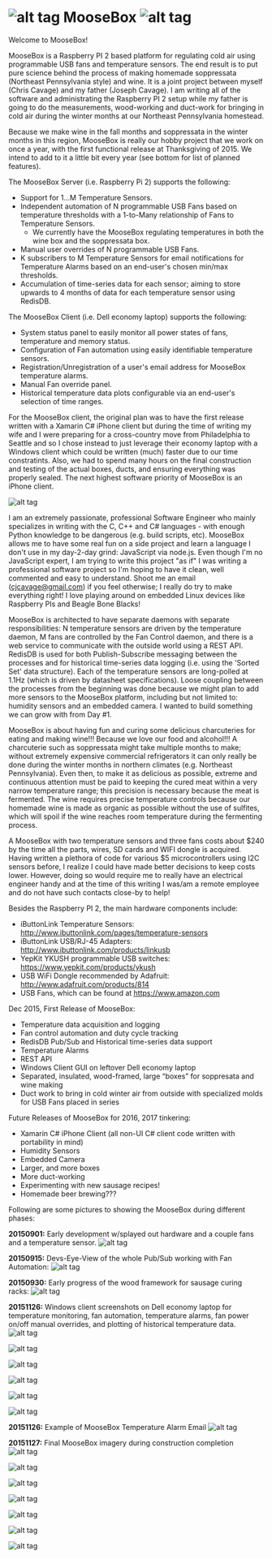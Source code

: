 # ![alt tag](https://github.com/ChristopherJCavage/MooseBox/blob/master/documentation/assets/moose_md.png) MooseBox ![alt tag](https://github.com/ChristopherJCavage/MooseBox/blob/master/documentation/assets/raspberry_pi2.png)

Welcome to MooseBox!

MooseBox is a Raspberry PI 2 based platform for regulating cold air using programmable USB fans and temperature sensors. The end result is to put pure science behind the process of making homemade soppressata (Northeast Pennsylvania style) and wine. It is a joint project between myself (Chris Cavage) and my father (Joseph Cavage). I am writing all of the software and administrating the Raspberry PI 2 setup while my father is going to do the measurements, wood-working and duct-work for bringing in cold air during the winter months at our Northeast Pennsylvania homestead.

Because we make wine in the fall months and soppressata in the winter months in this region, MooseBox is really our hobby project that we work on once a year, with the first functional release at Thanksgiving of 2015.  We intend to add to it a little bit every year (see bottom for list of planned features).

The MooseBox Server (i.e. Raspberry Pi 2) supports the following:
- Support for 1...M Temperature Sensors.
- Independent automation of N programmable USB Fans based on temperature thresholds with a 1-to-Many relationship of Fans to Temperature Sensors.
  - We currently have the MooseBox regulating temperatures in both the wine box and the soppressata box.
- Manual user overrides of N programmable USB Fans.
- K subscribers to M Temperature Sensors for email notifications for Temperature Alarms based on an end-user's chosen min/max thresholds.
- Accumulation of time-series data for each sensor; aiming to store upwards to 4 months of data for each temperature sensor using RedisDB.

The MooseBox Client (i.e. Dell economy laptop) supports the following:
- System status panel to easily monitor all power states of fans, temperature and memory status.
- Configuration of Fan automation using easily identifiable temperature sensors.
- Registration/Unregistration of a user's email address for MooseBox temperature alarms.
- Manual Fan override panel.
- Historical temperature data plots configurable via an end-user's selection of time ranges.

For the MooseBox client, the original plan was to have the first release written with a Xamarin C# iPhone client but during the time of writing my wife and I were preparing for a cross-country move from Philadelphia to Seattle and so I chose instead to just leverage their economy laptop with a Windows client which could be written (much) faster due to our time constratints.  Also, we had to spend many hours on the final construction and testing of the actual boxes, ducts, and ensuring everything was properly sealed.  The next highest software priority of MooseBox is an iPhone client.

![alt tag](https://github.com/ChristopherJCavage/MooseBox/blob/master/documentation/MooseBoxHighLevelArchitecture.png)

I am an extremely passionate, professional Software Engineer who mainly specializes in writing with the C, C++ and C# languages - with enough Python knowledge to be dangerous (e.g. build scripts, etc). MooseBox allows me to have some real fun on a side project and learn a language I don't use in my day-2-day grind: JavaScript via node.js. Even though I'm no JavaScript expert, I am trying to write this project "as if" I was writing a professional software project so I'm hoping to have it clean, well commented and easy to understand. Shoot me an email (cjcavage@gmail.com) if you feel otherwise; I really do try to make everything right!  I love playing around on embedded Linux devices like Raspberry PIs and Beagle Bone Blacks!

MooseBox is architected to have separate daemons with separate responsibilities: N temperature sensors are driven by the temperature daemon, M fans are controlled by the Fan Control daemon, and there is a web service to communicate with the outside world using a REST API. RedisDB is used for both Publish-Subscribe messaging between the processes and for historical time-series data logging (i.e. using the 'Sorted Set' data structure). Each of the temperature sensors are long-polled at 1.1Hz (which is driven by datasheet specifications). Loose coupling between the processes from the beginning was done because we might plan to add more sensors to the MooseBox platform, including but not limited to: humidity sensors and an embedded camera. I wanted to build something we can grow with from Day #1.

MooseBox is about having fun and curing some delicious charcuteries for eating and making wine!!! Because we love our food and alcohol!!! A charcuterie such as soppressata might take multiple months to make; without extremely expensive commercial refrigerators it can only really be done during the winter months in northern climates (e.g. Northeast Pennsylvania). Even then, to make it as delicious as possible, extreme and continuous attention must be paid to keeping the cured meat within a very narrow temperature range; this precision is necessary because the meat is fermented.  The wine requires precise temperature controls because our homemade wine is made as organic as possible without the use of sulfites, which will spoil if the wine reaches room temperature during the fermenting process.

A MooseBox with two temperature sensors and three fans costs about $240 by the time all the parts, wires, SD cards and WIFI dongle is acquired. Having written a plethora of code for various $5 microcontrollers using I2C sensors before, I realize I could have made better decisions to keep costs lower. However, doing so would require me to really have an electrical engineer handy and at the time of this writing I was/am a remote employee and do not have such contacts close-by to help!

Besides the Raspberry PI 2, the main hardware components include:
- iButtonLink Temperature Sensors: http://www.ibuttonlink.com/pages/temperature-sensors
- iButtonLink USB/RJ-45 Adapters: http://www.ibuttonlink.com/products/linkusb
- YepKit YKUSH programmable USB switches: https://www.yepkit.com/products/ykush
- USB WiFi Dongle recommended by Adafruit: http://www.adafruit.com/products/814
- USB Fans, which can be found at https://www.amazon.com

Dec 2015, First Release of MooseBox:
- Temperature data acquisition and logging
- Fan control automation and duty cycle tracking
- RedisDB Pub/Sub and Historical time-series data support
- Temperature Alarms
- REST API
- Windows Client GUI on leftover Dell economy laptop
- Separated, insulated, wood-framed, large “boxes” for soppresata and wine making
- Duct work to bring in cold winter air from outside with specialized molds for USB Fans placed in series

Future Releases of MooseBox for 2016, 2017 tinkering:
- Xamarin C# iPhone Client (all non-UI C# client code written with portability in mind)
- Humidity Sensors
- Embedded Camera
- Larger, and more boxes
- More duct-working
- Experimenting with new sausage recipes!
- Homemade beer brewing???

Following are some pictures to showing the MooseBox during different phases:

**20150901:** Early development w/splayed out hardware and a couple fans and a temperature sensor.
![alt tag](https://github.com/ChristopherJCavage/MooseBox/blob/master/documentation/assets/MooseBox_HardwareSplayOut_A.png)

**20150915:** Devs-Eye-View of the whole Pub/Sub working with Fan Automation:
![alt tag](https://github.com/ChristopherJCavage/MooseBox/blob/master/documentation/assets/PubSub_DevelView.png)

**20150930:** Early progress of the wood framework for sausage curing racks:
![alt tag](https://github.com/ChristopherJCavage/MooseBox/blob/master/documentation/assets/201509_MooseBox.png)

**20151126:** Windows client screenshots on Dell economy laptop for temperature monitoring, fan automation, temperature alarms, fan power on/off manual overrides, and plotting of historical temperature data.
![alt tag](https://github.com/ChristopherJCavage/MooseBox/blob/master/documentation/assets/MainCtrlPanel_RevA.PNG)

![alt tag](https://github.com/ChristopherJCavage/MooseBox/blob/master/documentation/assets/FanAutomationPanel_RevA.png)

![alt tag](https://github.com/ChristopherJCavage/MooseBox/blob/master/documentation/assets/ViewRegisteredAlarms_RevA.png)

![alt tag](https://github.com/ChristopherJCavage/MooseBox/blob/master/documentation/assets/CreateNewTemperatureAlarm.PNG)

![alt tag](https://github.com/ChristopherJCavage/MooseBox/blob/master/documentation/assets/FanManualOverride_RevA.PNG)

![alt tag](https://github.com/ChristopherJCavage/MooseBox/blob/master/documentation/assets/PlotTemperatureData_RevA.png)

**20151126:** Example of MooseBox Temperature Alarm Email
![alt tag](https://github.com/ChristopherJCavage/MooseBox/blob/master/documentation/assets/MooseBoxTempAlarmEmail_RevA.PNG)

**20151127:** Final MooseBox imagery during construction completion
![alt tag](https://github.com/ChristopherJCavage/MooseBox/blob/master/documentation/assets/MooseBoxControlModule_RevA.png)

![alt tag](https://github.com/ChristopherJCavage/MooseBox/blob/master/documentation/assets/DuctFan2_RevA.png)

![alt tag](https://github.com/ChristopherJCavage/MooseBox/blob/master/documentation/assets/DuctFan_RevA.png)

![alt tag](https://github.com/ChristopherJCavage/MooseBox/blob/master/documentation/assets/TopMooseBox_RevA.png)

![alt tag](https://github.com/ChristopherJCavage/MooseBox/blob/master/documentation/assets/MooseBoxInner_RevA.png)

![alt tag](https://github.com/ChristopherJCavage/MooseBox/blob/master/documentation/assets/MooseBoxBoxes_2_RevA.png)

![alt tag](https://github.com/ChristopherJCavage/MooseBox/blob/master/documentation/assets/MooseBoxBoxes_1_RevA.png)
